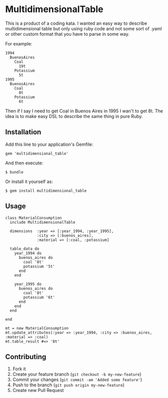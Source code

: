 # MultidimensionalTable

This is a product of a coding kata. I wanted an easy way to describe multidimensional table
but only using ruby code and not some sort of .yaml or other custom format that you have to parse in some way.

For example:

```
1994      
  BuenosAires
    Coal
      19t
    Potassium
      5t
1995 
  BuenosAires
    Coal  
      8t
    Potassium
      6t
```

Then if I say I need to get Coal in Buenos Aires in 1995 I wan't to get 8t. The idea is to make easy DSL to 
describe the same thing in pure Ruby.

## Installation

Add this line to your application's Gemfile:

    gem 'multidimensional_table'

And then execute:

    $ bundle

Or install it yourself as:

    $ gem install multidimensional_table

## Usage

```
class MaterialConsumption
  include MultidimensionalTable

  dimensions  :year => [:year_1994, :year_1995],
              :city => [:buenos_aires],
              :material => [:coal, :potassium]

  table_data do
    year_1994 do
      buenos_aires do
        coal '8t' 
        potassium '5t' 
      end
    end

    year_1995 do
      buenos_aires do
        coal '8t' 
        potassium '6t' 
      end
    end
  end

end

mt = new MaterialConsumption
mt.update_attributes(:year => :year_1994, :city => :buenos_aires, :material => :coal)
mt.table_result #=> '8t'
```

## Contributing

1. Fork it
2. Create your feature branch (`git checkout -b my-new-feature`)
3. Commit your changes (`git commit -am 'Added some feature'`)
4. Push to the branch (`git push origin my-new-feature`)
5. Create new Pull Request
